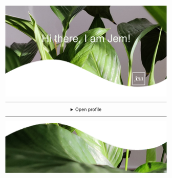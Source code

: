 [comment]: <> (well hello!)


[comment]: <> (header)

![lightheader](Assets/header.png)



[comment]: <> (drop down section)
___

<details align="middle">
<summary>Open profile</summary>
<p> testing </p>
</details>

___


[comment]: <> (footer)
![lightheader](Assets/footer.png)

